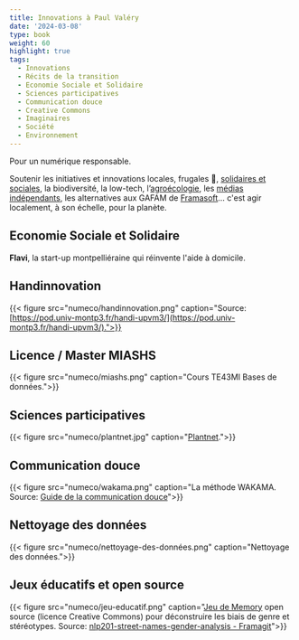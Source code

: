 ```yaml
---
title: Innovations à Paul Valéry
date: '2024-03-08'
type: book
weight: 60
highlight: true
tags:
  - Innovations
  - Récits de la transition
  - Economie Sociale et Solidaire
  - Sciences participatives
  - Communication douce
  - Creative Commons
  - Imaginaires
  - Société
  - Environnement
---
```


Pour un numérique responsable.

<!--more-->

Soutenir les initiatives et innovations locales, frugales 🌸, [solidaires et sociales](https://flavi.fr/index.php/about/), la biodiversité, la low-tech, l’[agroécologie](https://wwoof.fr/fr/), les [médias indépendants](https://www.blast-info.fr/), les alternatives aux GAFAM de [Framasoft](https://degooglisons-internet.org/en/)... c'est agir localement, à son échelle, pour la planète.

## Economie Sociale et Solidaire

<b>Flavi</b>, la start-up montpelliéraine qui réinvente l'aide à domicile.

## Handinnovation

{{< figure src="numeco/handinnovation.png" caption="Source: [https://pod.univ-montp3.fr/handi-upvm3/](https://pod.univ-montp3.fr/handi-upvm3/).">}} 

## Licence / Master MIASHS

{{< figure src="numeco/miashs.png" caption="Cours TE43MI Bases de données.">}} 

## Sciences participatives

{{< figure src="numeco/plantnet.jpg" caption="[Plantnet](https://identify.plantnet.org/fr).">}} 

## Communication douce

{{< figure src="numeco/wakama.png" caption="La méthode WAKAMA. Source: [Guide de la communication douce](https://www.univ-montp3.fr/sites/default/files/guide_de_la_communication_douce_2023_0.pdf)">}} 

## Nettoyage des données

{{< figure src="numeco/nettoyage-des-données.png" caption="Nettoyage des données.">}} 

## Jeux éducatifs et open source

{{< figure src="numeco/jeu-educatif.png" caption="[Jeu de Memory](https://www.mtpcours.fr/u/Jeux-Memory-Montpellier-qui-est-ce.pdf) open source (licence Creative Commons) pour déconstruire les biais de genre et stéréotypes. Source: [nlp201-street-names-gender-analysis - Framagit](https://framagit.org/MichelDeudon/nlp201-street-names-gender-analysis)">}} 